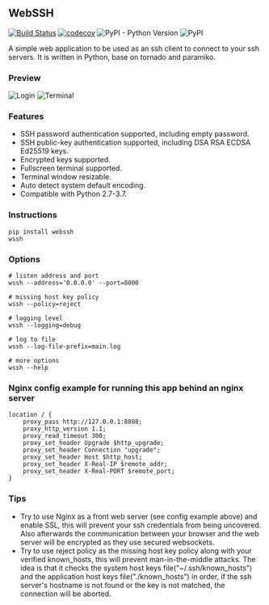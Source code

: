 ## WebSSH
[![Build Status](https://travis-ci.org/huashengdun/webssh.svg?branch=static)](https://travis-ci.org/huashengdun/webssh)
[![codecov](https://codecov.io/gh/huashengdun/webssh/branch/static/graph/badge.svg)](https://codecov.io/gh/huashengdun/webssh)
![PyPI - Python Version](https://img.shields.io/pypi/pyversions/webssh.svg)
![PyPI](https://img.shields.io/pypi/v/webssh.svg)

A simple web application to be used as an ssh client to connect to your ssh servers. It is written in Python, base on tornado and paramiko.

### Preview
![Login](https://github.com/huashengdun/webssh/raw/static/preview/login.png)
![Terminal](https://github.com/huashengdun/webssh/raw/static/preview/terminal.png)

### Features
* SSH password authentication supported, including empty password.
* SSH public-key authentication supported, including DSA RSA ECDSA Ed25519 keys.
* Encrypted keys supported.
* Fullscreen terminal supported.
* Terminal window resizable.
* Auto detect system default encoding.
* Compatible with Python 2.7-3.7.

### Instructions
```
pip install webssh
wssh
```

### Options
```
# listen address and port
wssh --address='0.0.0.0' --port=8000

# missing host key policy
wssh --policy=reject

# logging level
wssh --logging=debug

# log to file
wssh --log-file-prefix=main.log

# more options
wssh --help
```````

### Nginx config example for running this app behind an nginx server
```
location / {
    proxy_pass http://127.0.0.1:8888;
    proxy_http_version 1.1;
    proxy_read_timeout 300;
    proxy_set_header Upgrade $http_upgrade;
    proxy_set_header Connection "upgrade";
    proxy_set_header Host $http_host;
    proxy_set_header X-Real-IP $remote_addr;
    proxy_set_header X-Real-PORT $remote_port;
}
```

### Tips
* Try to use Nginx as a front web server (see config example above) and enable SSL, this will prevent your ssh credentials from being uncovered. Also afterwards the communication between your browser and the web server will be encrypted as they use secured websockets.
* Try to use reject policy as the missing host key policy along with your verified known_hosts, this will prevent man-in-the-middle attacks. The idea is that it checks the system host keys file("~/.ssh/known_hosts") and the application host keys file("./known_hosts") in order, if the ssh server's hostname is not found or the key is not matched, the connection will be aborted.
